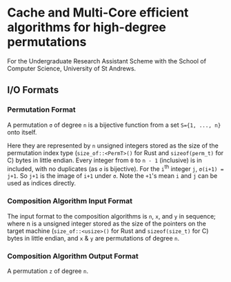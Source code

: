 # Cache and Multi-Core efficient algorithms for high-degree permutations

For the Undergraduate Research Assistant Scheme with the School of Computer Science, University of St Andrews.

## I/O Formats

### Permutation Format

A permutation `σ` of degree `n` is a bijective function from a set `S={1, ..., n}` onto itself.

Here they are represented by `n` unsigned integers stored as the size of the permutation index type (`size_of::<PermT>()` for Rust and `sizeof(perm_t)` for C) bytes in little endian. Every integer from `0` to `n - 1` (inclusive) is in included, with no duplicates (as `σ` is bijective). For the `i`<sup>th</sup> integer `j`, `σ(i+1) = j+1`. So `j+1` is the image of `i+1` under `σ`. Note the `+1`'s mean `i` and `j` can be used as indices directly.

### Composition Algorithm Input Format

The input format to the composition algorithms is `n`, `x`, and `y` in sequence; where n is a unsigned integer stored as the size of the pointers on the target machine (`size_of::<usize>()` for Rust and `sizeof(size_t)` for C) bytes in little endian, and `x` & `y` are permutations of degree `n`.

### Composition Algorithm Output Format

A permutation `z` of degree `n`.
